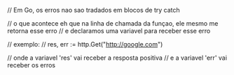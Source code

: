 // Em Go, os erros nao sao tradados em blocos de try catch

// o que acontece eh que na linha de chamada da funçao, ele mesmo me retorna esse erro
// e declaramos uma variavel para receber esse erro

// exemplo:
// res, err := http.Get("http://google.com")

// onde a variavel 'res' vai receber a resposta positiva 
// e a variavel 'err' vai receber os erros